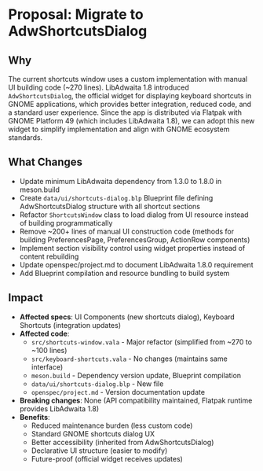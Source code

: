 # Proposal: Migrate to AdwShortcutsDialog

## Why
The current shortcuts window uses a custom implementation with manual UI building code (~270 lines). LibAdwaita 1.8 introduced `AdwShortcutsDialog`, the official widget for displaying keyboard shortcuts in GNOME applications, which provides better integration, reduced code, and a standard user experience. Since the app is distributed via Flatpak with GNOME Platform 49 (which includes LibAdwaita 1.8), we can adopt this new widget to simplify implementation and align with GNOME ecosystem standards.

## What Changes
- Update minimum LibAdwaita dependency from 1.3.0 to 1.8.0 in meson.build
- Create `data/ui/shortcuts-dialog.blp` Blueprint file defining AdwShortcutsDialog structure with all shortcut sections
- Refactor `ShortcutsWindow` class to load dialog from UI resource instead of building programmatically
- Remove ~200+ lines of manual UI construction code (methods for building PreferencesPage, PreferencesGroup, ActionRow components)
- Implement section visibility control using widget properties instead of content rebuilding
- Update openspec/project.md to document LibAdwaita 1.8.0 requirement
- Add Blueprint compilation and resource bundling to build system

## Impact
- **Affected specs**: UI Components (new shortcuts dialog), Keyboard Shortcuts (integration updates)
- **Affected code**:
  - `src/shortcuts-window.vala` - Major refactor (simplified from ~270 to ~100 lines)
  - `src/keyboard-shortcuts.vala` - No changes (maintains same interface)
  - `meson.build` - Dependency version update, Blueprint compilation
  - `data/ui/shortcuts-dialog.blp` - New file
  - `openspec/project.md` - Version documentation update
- **Breaking changes**: None (API compatibility maintained, Flatpak runtime provides LibAdwaita 1.8)
- **Benefits**:
  - Reduced maintenance burden (less custom code)
  - Standard GNOME shortcuts dialog UX
  - Better accessibility (inherited from AdwShortcutsDialog)
  - Declarative UI structure (easier to modify)
  - Future-proof (official widget receives updates)
